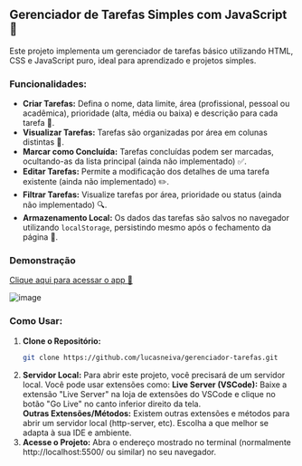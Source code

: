 ## Gerenciador de Tarefas Simples com JavaScript 🚀

Este projeto implementa um gerenciador de tarefas básico utilizando HTML, CSS e JavaScript puro, ideal para aprendizado e projetos simples.

### Funcionalidades:

- **Criar Tarefas:** Defina o nome, data limite, área (profissional, pessoal ou acadêmica), prioridade (alta, média ou baixa) e descrição para cada tarefa 📝.
- **Visualizar Tarefas:** Tarefas são organizadas por área em colunas distintas 👀.
- **Marcar como Concluída:** Tarefas concluídas podem ser marcadas, ocultando-as da lista principal (ainda não implementado) ✅.
- **Editar Tarefas:** Permite a modificação dos detalhes de uma tarefa existente (ainda não implementado) ✏️.
- **Filtrar Tarefas:** Visualize tarefas por área, prioridade ou status (ainda não implementado) 🔍.
- **Armazenamento Local:** Os dados das tarefas são salvos no navegador utilizando `localStorage`, persistindo mesmo após o fechamento da página 💾.

### Demonstração

[Clique aqui para acessar o app 🔗](https://fabulous-faun-67ad1b.netlify.app/)

![image](https://github.com/lucasneiva/gerenciador-tarefas/assets/112989505/d557aa30-c70d-4b09-a638-6556d5464dbe)

### Como Usar:

1. **Clone o Repositório:** 
   ```bash
   git clone https://github.com/lucasneiva/gerenciador-tarefas.git
   ```
2. **Servidor Local:** Para abrir este projeto, você precisará de um servidor local. Você pode usar extensões como:
    **Live Server (VSCode):** Baixe a extensão "Live Server" na loja de extensões do VSCode e clique no botão "Go Live" no canto inferior direito da tela.        
    **Outras Extensões/Métodos:** Existem outras extensões e métodos para abrir um servidor local (http-server, etc). Escolha a que melhor se adapta à sua IDE e ambiente.
3. **Acesse o Projeto:** Abra o endereço mostrado no terminal (normalmente http://localhost:5500/ ou similar) no seu navegador.
